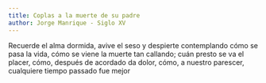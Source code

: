 ```yaml
---
title: Coplas a la muerte de su padre
author: Jorge Manrique - Siglo XV
---
```

Recuerde el alma dormida,
avive el seso y despierte contemplando
cómo se pasa la vida,
cómo se viene la muerte tan callando;
cuán presto se va el placer,
cómo, después de acordado da dolor,
cómo, a nuestro parescer,
cualquiere tiempo passado fue mejor
